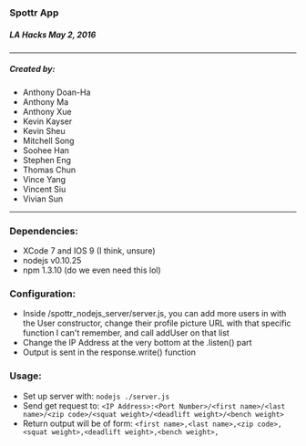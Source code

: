 ### Spottr App
##### LA Hacks May 2, 2016
----------------
##### Created by:
- Anthony Doan-Ha
- Anthony Ma
- Anthony Xue
- Kevin Kayser
- Kevin Sheu
- Mitchell Song
- Soohee Han
- Stephen Eng
- Thomas Chun
- Vince Yang
- Vincent Siu
- Vivian Sun

--------------------

### Dependencies:
- XCode 7 and IOS 9 (I think, unsure)
- nodejs v0.10.25
- npm 1.3.10 (do we even need this lol)

### Configuration:
- Inside /spottr_nodejs_server/server.js, you can add more users in with the User constructor, change their profile picture URL with that specific function I can't remember, and call addUser on that list
- Change the IP Address at the very bottom at the .listen() part
- Output is sent in the response.write() function


### Usage: 
- Set up server with:
 ```nodejs ./server.js```
- Send get request to:
```<IP Address>:<Port Number>/<first name>/<last name>/<zip code>/<squat weight>/<deadlift weight>/<bench weight>```
- Return output will be of form:
```<first name>,<last name>,<zip code>,<squat weight>,<deadlift weight>,<bench weight>,```
